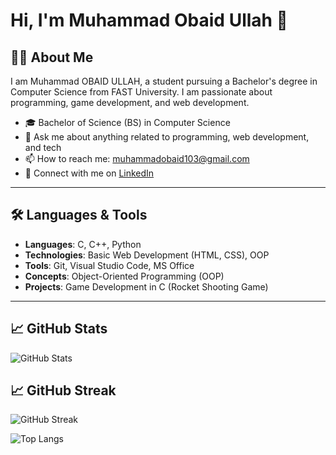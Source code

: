 # Hi, I'm Muhammad Obaid Ullah 👋

## 👨‍🎓 About Me
I am Muhammad OBAID ULLAH, a student pursuing a Bachelor's degree in Computer Science from FAST University. I am passionate about programming, game development, and web development.

- 🎓 Bachelor of Science (BS) in Computer Science
- 💬 Ask me about anything related to programming, web development, and tech
- 📫 How to reach me: muhammadobaid103@gmail.com
- 🔗 Connect with me on [LinkedIn](https://www.linkedin.com/in/muhammad-obaid-ullah-29b6b0323/)

---

## 🛠️ Languages & Tools

- **Languages**: C, C++, Python
- **Technologies**: Basic Web Development (HTML, CSS), OOP
- **Tools**: Git, Visual Studio Code, MS Office
- **Concepts**: Object-Oriented Programming (OOP)
- **Projects**: Game Development in C (Rocket Shooting Game)

---
<!-- GitHub Stats -->
## 📈 GitHub Stats

![GitHub Stats](https://github-readme-stats.vercel.app/api?username=Obaid03&show_icons=true&count_private=true&theme=radical&card_width=500)

<!-- GitHub Streak -->

## 📈 GitHub Streak

![GitHub Streak](https://github-readme-streak-stats.herokuapp.com/?user=Obaid03&theme=radical)


<!-- Most Used Languages -->

![Top Langs](https://github-readme-stats.vercel.app/api/top-langs/?username=Obaid03&layout=compact&theme=radical&card_width=497)








